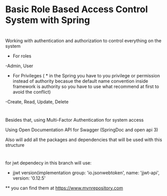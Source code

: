 # Basic Role Based Access Control System with Spring
# ###############
Working with authentication and authorization to control everything on the system

- For roles

-Admin, User


- For Privileges ( * in the Spring you have to you privilege or permission instead of authority becasue the default name convention inside framework is authority so you have to use what recommend at first to avoid the conflict)

-Create, Read, Update, Delete

# ##############
Besides that, using Multi-Factor Authentication for system access


Using Open Documentation API for Swagger (SpringDoc and open api 3)


Also will add all the packages and dependencies that will be used with this structure
# ######################
for jwt dependecy in this branch will use:

- jjwt version(implementation group: 'io.jsonwebtoken', name: 'jjwt-api', version: '0.12.5'
  
**  you can find them at https://www.mvnrepository.com
